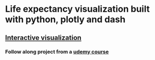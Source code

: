 # Life expectancy visualization built with python, plotly and dash
## [Interactive visualization](https://plotly-life-expectancy.herokuapp.com/)
### Follow along project from a [udemy course](https://www.udemy.com/interactive-python-dashboards-with-plotly-and-dash/)
